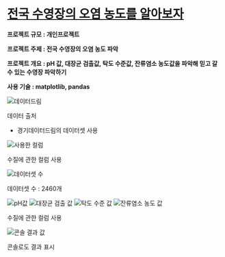 <u><h1>전국 수영장의 오염 농도를 알아보자</h1></u>

<b>프로젝트 규모 : 개인프로젝트</b>

<b>프로젝트 주제 : 전국 수영장의 오염 농도 파악</b>

<b>프로젝트 개요 : pH 값, 대장균 검출값, 탁도 수준값, 잔류염소 농도값을 파악해 믿고 갈 수 있는 수영장 파악하기</b>

<b>사용 기술 : matplotlib, pandas</b>

![데이터드림](https://github.com/user-attachments/assets/c092e44f-1af5-4e6d-b43a-d8666d0e6ec7)

</b>데이터 출처 
 - 경기데이터드림의 데이터셋 사용</b>

![사용한 컬럼](https://github.com/user-attachments/assets/0809f64a-4003-4142-922f-b2b2a9499aca)

수질에 관한 컬럼 사용

![데이터셋 수](https://github.com/user-attachments/assets/774cb611-b98d-423d-9bfa-9311f6f80790)

데이터셋 수 : 2460개

![pH값](https://github.com/user-attachments/assets/807d021f-20f1-45a4-8e16-152e0c026425)
![대장균 검출 값](https://github.com/user-attachments/assets/b83b2ae4-1932-4b96-98fd-ae274b6286d1)
![탁도 수준 값](https://github.com/user-attachments/assets/d8b22410-87c1-4fea-bb72-08902b5a5f22)
![잔류염소 농도 값](https://github.com/user-attachments/assets/2818e890-540d-4e73-b907-30fda48080a3)

수질에 관한 컬럼 사용

![콘솔 결과 값](https://github.com/user-attachments/assets/57abf49e-b1b7-4dbb-a09f-ee499dfe942e)

콘솔로도 결과 표시
